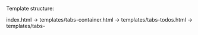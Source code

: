 Template structure:

index.html
  -> templates/tabs-container.html
     -> templates/tabs-todos.html
     -> templates/tabs-